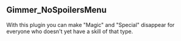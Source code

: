 ## Gimmer_NoSpoilersMenu

With this plugin you can make "Magic" and "Special" disappear for everyone who doesn't yet have a skill of that type.